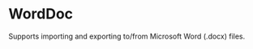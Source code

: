 WordDoc
====================

Supports importing and exporting to/from Microsoft Word (.docx) files. 